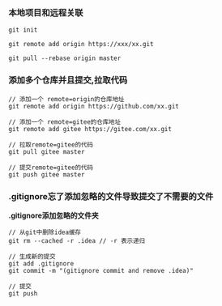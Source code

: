 

### 本地项目和远程关联

```shell
git init

git remote add origin https://xxx/xx.git

git pull --rebase origin master
```

### 添加多个仓库并且提交,拉取代码

```shell
// 添加一个 remote=origin的仓库地址
git remote add origin https://github.com/xx.git

// 添加一个 remote=gitee的仓库地址
git remote add gitee https://gitee.com/xx.git

// 拉取remote=gitee的代码
git pull gitee master

// 提交remote=gitee的代码
git push gitee master
```

### .gitignore忘了添加忽略的文件导致提交了不需要的文件

**.gitignore添加忽略的文件夹**

```
// 从git中删除idea缓存
git rm --cached -r .idea // -r 表示递归

// 生成新的提交
git add .gitignore
git commit -m "(gitignore commit and remove .idea)"

// 提交
git push

```
